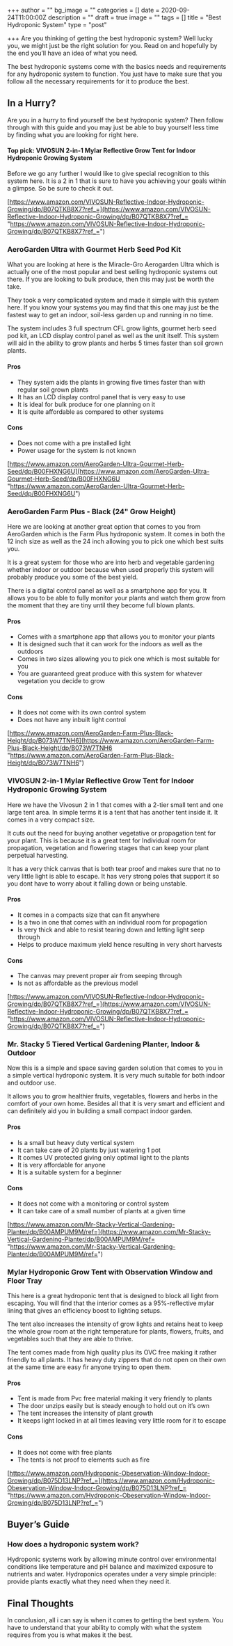 +++
author = ""
bg_image = ""
categories = []
date = 2020-09-24T11:00:00Z
description = ""
draft = true
image = ""
tags = []
title = "Best Hydroponic System"
type = "post"

+++
Are you thinking of getting the best hydroponic system? Well lucky you, we might just be the right solution for you. Read on and hopefully by the end you’ll have an idea of what you need.

The best hydroponic systems come with the basics needs and requirements for any hydroponic system to function. You just have to make sure that you follow all the necessary requirements for it to produce the best.

## In a Hurry?

Are you in a hurry to find yourself the best hydroponic system? Then follow through with this guide and you may just be able to buy yourself less time by finding what you are looking for right here.

#### Top pick: VIVOSUN 2-in-1 Mylar Reflective Grow Tent for Indoor Hydroponic Growing System

Before we go any further I would like to give special recognition to this system here. It is a 2 in 1 that is sure to have you achieving your goals within a glimpse. So be sure to check it out.

[https://www.amazon.com/VIVOSUN-Reflective-Indoor-Hydroponic-Growing/dp/B07QTKB8X7?ref_=](https://www.amazon.com/VIVOSUN-Reflective-Indoor-Hydroponic-Growing/dp/B07QTKB8X7?ref_= "https://www.amazon.com/VIVOSUN-Reflective-Indoor-Hydroponic-Growing/dp/B07QTKB8X7?ref_=")

### AeroGarden Ultra with Gourmet Herb Seed Pod Kit

What you are looking at here is the Miracle-Gro Aerogarden Ultra which is actually one of the most popular and best selling hydroponic systems out there. If you are looking to bulk produce, then this may just be worth the take.

They took a very complicated system and made it simple with this system here. If you know your systems you may find that this one may just be the fastest way to get an indoor, soil-less garden up and running in no time.

The system includes 3 full spectrum CFL grow lights, gourmet herb seed pod kit, an LCD display control panel as well as the unit itself. This system will aid in the ability to grow plants and herbs 5 times faster than soil grown plants.

#### Pros

* They system aids the plants in growing five times faster than with regular soil grown plants
* It has an LCD display control panel that is very easy to use
* It is ideal for bulk produce for one planning on it
* It is quite affordable as compared to other systems

#### Cons

* Does not come with a pre installed light
* Power usage for the system is not known

[https://www.amazon.com/AeroGarden-Ultra-Gourmet-Herb-Seed/dp/B00FHXNG6U](https://www.amazon.com/AeroGarden-Ultra-Gourmet-Herb-Seed/dp/B00FHXNG6U "https://www.amazon.com/AeroGarden-Ultra-Gourmet-Herb-Seed/dp/B00FHXNG6U")

### AeroGarden Farm Plus - Black (24" Grow Height)

Here we are looking at another great option that comes to you from AeroGarden which is the Farm Plus hydroponic system. It comes in both the 12 inch size as well as the 24 inch allowing you to pick one which best suits you.

It is a great system for those who are into herb and vegetable gardening whether indoor or outdoor because when used properly this system will probably produce you some of the best yield.

There is a digital control panel as well as a smartphone app for you. It allows you to be able to fully monitor your plants and watch them grow from the moment that they are tiny until they become full blown plants.

#### Pros

* Comes with a smartphone app that allows you to monitor your plants
* It is designed such that it can work for the indoors as well as the outdoors
* Comes in two sizes allowing you to pick one which is most suitable for you
* You are guaranteed great produce with this system for whatever vegetation you decide to grow

#### Cons

* It does not come with its own control system
* Does not have any inbuilt light control

[https://www.amazon.com/AeroGarden-Farm-Plus-Black-Height/dp/B073W7TNH6](https://www.amazon.com/AeroGarden-Farm-Plus-Black-Height/dp/B073W7TNH6 "https://www.amazon.com/AeroGarden-Farm-Plus-Black-Height/dp/B073W7TNH6")

### VIVOSUN 2-in-1 Mylar Reflective Grow Tent for Indoor Hydroponic Growing System

Here we have the Vivosun 2 in 1 that comes with a 2-tier small tent and one large tent area. In simple terms it is a tent that has another tent inside it. It comes in a very compact size.

It cuts out the need for buying another vegetative or propagation tent for your plant. This is because it is a great tent for Individual room for propagation, vegetation and flowering stages that can keep your plant perpetual harvesting.

It has a very thick canvas that is both tear proof and makes sure that no to very little light is able to escape. It has very strong poles that support it so you dont have to worry about it falling down or being unstable.

#### Pros

* It comes in a compacts size that can fit anywhere
* Is a two in one that comes with an individual room for propagation
* Is very thick and able to resist tearing down and letting light seep through
* Helps to produce maximum yield hence resulting in very short harvests

#### Cons

* The canvas may prevent proper air from seeping through
* Is not as affordable as the previous model

[https://www.amazon.com/VIVOSUN-Reflective-Indoor-Hydroponic-Growing/dp/B07QTKB8X7?ref_=](https://www.amazon.com/VIVOSUN-Reflective-Indoor-Hydroponic-Growing/dp/B07QTKB8X7?ref_= "https://www.amazon.com/VIVOSUN-Reflective-Indoor-Hydroponic-Growing/dp/B07QTKB8X7?ref_=")

### Mr. Stacky 5 Tiered Vertical Gardening Planter, Indoor & Outdoor

Now this is a simple and space saving garden solution that comes to you in a simple vertical hydroponic system. It is very much suitable for both indoor and outdoor use.

It allows you to grow healthier fruits, vegetables, flowers and herbs in the comfort of your own home. Besides all that it is very smart and efficient and can definitely aid you in building a small compact indoor garden.

#### Pros

* Is a small but heavy duty vertical system
* It can take care of 20 plants by just watering 1 pot
* It comes UV protected giving only optimal light to the plants
* It is very affordable for anyone
* It is a suitable system for a beginner

#### Cons

* It does not come with a monitoring or control system
* It can take care of a small number of plants at a given time

[https://www.amazon.com/Mr-Stacky-Vertical-Gardening-Planter/dp/B00AMPUM9M/ref=](https://www.amazon.com/Mr-Stacky-Vertical-Gardening-Planter/dp/B00AMPUM9M/ref= "https://www.amazon.com/Mr-Stacky-Vertical-Gardening-Planter/dp/B00AMPUM9M/ref=")

### Mylar Hydroponic Grow Tent with Observation Window and Floor Tray

This here is a great hydroponic tent that is designed to block all light from escaping. You will find that the interior comes as a 95%-reflective mylar lining that gives an efficiency boost to lighting setups.

The tent also increases the intensity of grow lights and retains heat to keep the whole grow room at the right temperature for plants, flowers, fruits, and vegetables such that they are able to thrive.

The tent comes made from high quality plus its OVC free making it rather friendly to all plants. It has heavy duty zippers that do not open on their own at the same time are easy fir anyone trying to open them.

#### Pros

* Tent is made from Pvc free material making it very friendly to plants
* The door unzips easily but is steady enough to hold out on it’s own
* The tent increases the intensity of plant growth
* It keeps light locked in at all times leaving very little room for it to escape

#### Cons

* It does not come with free plants
* The tents is not proof to elements such as fire

[https://www.amazon.com/Hydroponic-Obeservation-Window-Indoor-Growing/dp/B075D13LNP?ref_=](https://www.amazon.com/Hydroponic-Obeservation-Window-Indoor-Growing/dp/B075D13LNP?ref_= "https://www.amazon.com/Hydroponic-Obeservation-Window-Indoor-Growing/dp/B075D13LNP?ref_=")

## Buyer’s Guide

### How does a hydroponic system work?

Hydroponic systems work by allowing minute control over environmental conditions like temperature and pH balance and maximized exposure to nutrients and water. Hydroponics operates under a very simple principle: provide plants exactly what they need when they need it.

## Final Thoughts

In conclusion, all i can say is when it comes to getting the best system. You have to understand that your ability to comply with what the system requires from you is what makes it the best.
